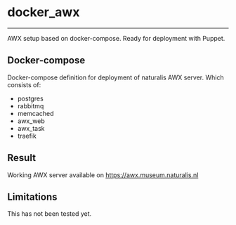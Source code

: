 # docker_awx
------------
AWX setup based on docker-compose. Ready for deployment with Puppet.

Docker-compose
--------------
Docker-compose definition for deployment of naturalis AWX server. Which consists of:
- postgres
- rabbitmq
- memcached
- awx_web
- awx_task
- traefik

Result
------
Working AWX server available on https://awx.museum.naturalis.nl

Limitations
-----------
This has not been tested yet.
